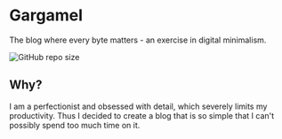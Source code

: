 # Gargamel
The blog where every byte matters - an exercise in digital minimalism.

![GitHub repo size](https://img.shields.io/github/repo-size/Miyli/Gargamel)

## Why?
I am a perfectionist and obsessed with detail, which severely limits my productivity. Thus I decided to create a blog that is so simple that I can't possibly spend too much time on it.
